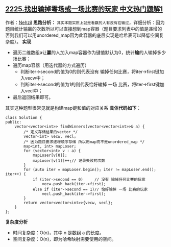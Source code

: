 ## [2225.找出输掉零场或一场比赛的玩家 中文热门题解1](https://leetcode.cn/problems/find-players-with-zero-or-one-losses/solutions/100000/by-nehzil-13an)

作者：[Nehzil](https://leetcode.cn/u/Nehzil)
**思路分析：**
`其实本题实质上就是看赢的人有没有在输过`，详细分析：因为题目统计输赢的次数所以可以直接想到map容器（题目要求列表中的值是递增的否则我们可以用unordered_map因为此容器的底层实现是哈希表可以降低空间复杂度）。
**实现**
- 遍历二维数组a让**赢**的人加入map容器作为键值默认为0，统计**输**的人输掉多少场比赛；
- 遍历map容器（用迭代器的方式遍历）
    - 判断iter->second的值为0的则代表没有 输掉任何比赛，将iter->first键加入vecw中；
    - 判断iter->second的值为1的则代表恰好输掉 一场 比赛，将iter->first键加入vecl中；
- 最后返回结果即可。

其实这种题型很常见就是构建map键和值的对应关系
**具体代码如下**：
```
class Solution {
public:
    vector<vector<int>> findWinners(vector<vector<int>>& a) {
        /* 定义存储结果的vector */
        vector<int> vecw, vecl;
        /* 因为题目要求递增顺序存储 所以用map而不是unordered_map */
        map<int, int> mapLoser;
        for (vector<int> v : a) {
            mapLoser[v[0]];
            mapLoser[v[1]]++;// 记录失败的次数
        }
        for (auto iter = mapLoser.begin(); iter != mapLoser.end(); iter++) {
            if (iter->second == 0)     // 没有 输掉任何比赛的玩家
                vecw.push_back(iter->first);
            else if (iter->second == 1)// 恰好输掉 一场 比赛的玩家
                vecl.push_back(iter->first);
        }
        return vector<vector<int>>{vecw, vecl};
    }
};
```
**复杂度分析**
- 时间复杂度：O(n)，其中 n 是数组 a 的长度。
- 空间复杂度：O(n)，即为哈希映射需要使用的空间。

